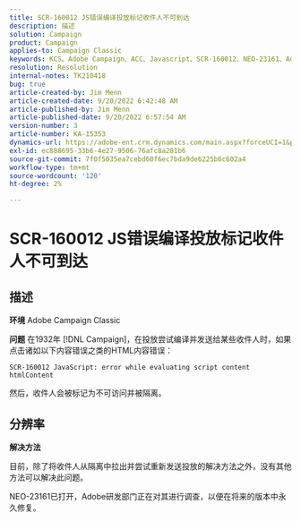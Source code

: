 ```yaml
---
title: SCR-160012 JS错误编译投放标记收件人不可到达
description: 描述
solution: Campaign
product: Campaign
applies-to: Campaign Classic
keywords: KCS、Adobe Campaign、ACC、Javascript、SCR-160012、NEO-23161、Adobe Campaign Classic、错误、编译收件人的投放、标记为不可到达的收件人
resolution: Resolution
internal-notes: TK210418
bug: true
article-created-by: Jim Menn
article-created-date: 9/20/2022 6:42:48 AM
article-published-by: Jim Menn
article-published-date: 9/20/2022 6:57:54 AM
version-number: 3
article-number: KA-15353
dynamics-url: https://adobe-ent.crm.dynamics.com/main.aspx?forceUCI=1&pagetype=entityrecord&etn=knowledgearticle&id=08277d6e-af38-ed11-9db1-0022480866ad
exl-id: ec888695-33b6-4e27-9506-76afc8a281b6
source-git-commit: 7f0f5035ea7cebd60f6ec7bda9de6225b6c602a4
workflow-type: tm+mt
source-wordcount: '120'
ht-degree: 2%

---
```


# SCR-160012 JS错误编译投放标记收件人不可到达

## 描述


<b>环境</b>
Adobe Campaign Classic

<b>问题</b>
在1932年 [!DNL Campaign]，在投放尝试编译并发送给某些收件人时，如果点击诸如以下内容错误之类的HTML内容错误：


```
SCR-160012 JavaScript: error while evaluating script content htmlContent
```


然后，收件人会被标记为不可访问并被隔离。


## 分辨率


<b>解决方法</b>

目前，除了将收件人从隔离中拉出并尝试重新发送投放的解决方法之外，没有其他方法可以解决此问题。

NEO-23161已打开，Adobe研发部门正在对其进行调查，以便在将来的版本中永久修复。
